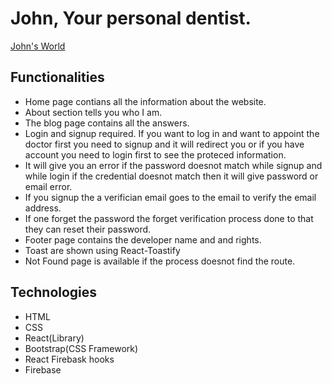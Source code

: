 # John, Your personal dentist.

[John's World](https://john-s-dental-world.web.app/)

## Functionalities

* Home page contians all the information about the website.
* About section tells  you who I am.
* The blog page contains all the answers.
* Login and signup required. If you want to log in and want to appoint the doctor first you need to signup and it will redirect you or if  you have account you need to login first to see the proteced information.
* It will give you an error if the password doesnot match while signup and while login if the credential doesnot match then it will give password or email error.
* If you signup the a verifician email goes to the email to verify the email address.
* If one forget the password the forget verification process done to that they can reset their password.
* Footer page contains the developer name and and rights.
* Toast are shown using React-Toastify
* Not Found page is available if the process doesnot find the route.


## Technologies

* HTML
* CSS
* React(Library)
* Bootstrap(CSS Framework)
* React Firebask hooks
* Firebase

